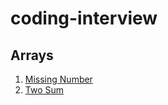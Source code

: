 # coding-interview

## Arrays
1. [Missing Number](https://leetcode.com/problems/missing-number/)
2. [Two Sum](https://leetcode.com/problems/two-sum/)